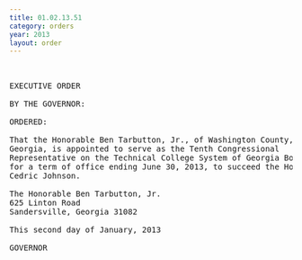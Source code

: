 ```yaml
---
title: 01.02.13.51
category: orders
year: 2013
layout: order
---
```


<pre> 

EXECUTIVE ORDER

BY THE GOVERNOR:

ORDERED:

That the Honorable Ben Tarbutton, Jr., of Washington County,
Georgia, is appointed to serve as the Tenth Congressional
Representative on the Technical College System of Georgia Board,
for a term of office ending June 30, 2013, to succeed the Honorable
Cedric Johnson.

The Honorable Ben Tarbutton, Jr.
625 Linton Road
Sandersville, Georgia 31082

This second day of January, 2013

GOVERNOR

</pre>
